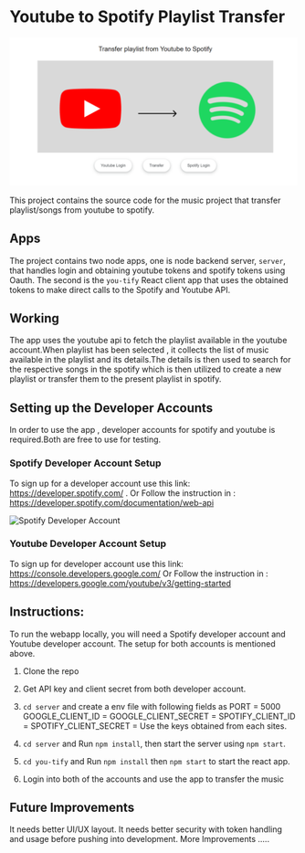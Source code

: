
# Youtube to Spotify Playlist Transfer

<img width="941" alt="You-tify" src="You-tify.png">

This project contains the source code for the music project that transfer playlist/songs from youtube to spotify.

## Apps
The project contains two node apps, one is node backend server, `server`, that handles login and obtaining youtube tokens and spotify tokens using Oauth. The second is the `you-tify` React client app that uses the obtained tokens to make direct calls to the Spotify and Youtube API. 

## Working 
The app uses the youtube api to fetch the playlist available in the youtube account.When playlist has been selected , it collects the list of music available in the playlist and its details.The details is then used to search for the respective songs in the spotify which is then utilized to create a new playlist or transfer them to the present playlist in spotify.


## Setting up the Developer Accounts
In order to use the app , developer accounts for spotify and youtube is required.Both are free to use for testing.


### Spotify Developer Account Setup
To sign up for a developer account use this link: https://developer.spotify.com/ .
Or 
Follow the instruction in : https://developer.spotify.com/documentation/web-api

<img width="941" alt="Spotify Developer Account" src="https://user-images.githubusercontent.com/73921414/218345782-3e915464-6a37-4953-a668-41716469cd7f.PNG">

### Youtube Developer Account Setup
To sign up for developer account use this link: https://console.developers.google.com/
Or 
Follow the instruction in : https://developers.google.com/youtube/v3/getting-started


## Instructions:
To run the webapp locally, you will need a Spotify developer account and Youtube developer account. The
setup for both accounts is mentioned above.

1. Clone the repo

2. Get API key and client secret from both developer account.

3. `cd server` and create a env file with following fields as 
    PORT = 5000
    GOOGLE_CLIENT_ID = 
    GOOGLE_CLIENT_SECRET =
    SPOTIFY_CLIENT_ID = 
    SPOTIFY_CLIENT_SECRET = 
  Use the keys obtained from each sites.

4. `cd server` and Run `npm install`, then start the server using `npm start`. 

5. `cd you-tify` and  Run `npm install` then `npm start` to start the react app. 

6. Login into both of the accounts and use the app to transfer the music 


## Future Improvements 
It needs better UI/UX layout.
It needs better security with token handling and usage before pushing into development.
More Improvements .....




